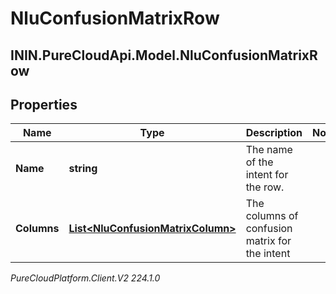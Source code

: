 # NluConfusionMatrixRow

## ININ.PureCloudApi.Model.NluConfusionMatrixRow

## Properties

|Name | Type | Description | Notes|
|------------ | ------------- | ------------- | -------------|
| **Name** | **string** | The name of the intent for the row. | |
| **Columns** | [**List&lt;NluConfusionMatrixColumn&gt;**](NluConfusionMatrixColumn) | The columns of confusion matrix for the intent | |



_PureCloudPlatform.Client.V2 224.1.0_
